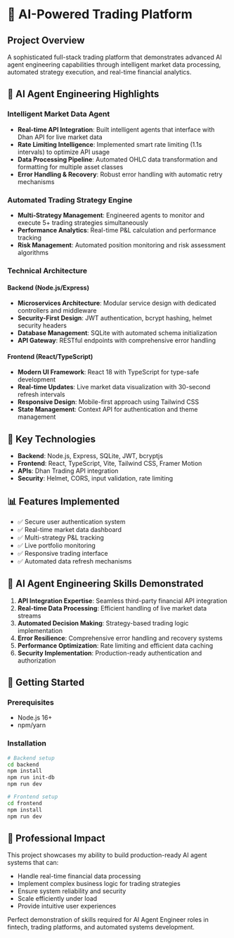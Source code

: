 # 🚀 AI-Powered Trading Platform

## Project Overview
A sophisticated full-stack trading platform that demonstrates advanced AI agent engineering capabilities through intelligent market data processing, automated strategy execution, and real-time financial analytics.

## 🎯 AI Agent Engineering Highlights

### Intelligent Market Data Agent
- **Real-time API Integration**: Built intelligent agents that interface with Dhan API for live market data
- **Rate Limiting Intelligence**: Implemented smart rate limiting (1.1s intervals) to optimize API usage
- **Data Processing Pipeline**: Automated OHLC data transformation and formatting for multiple asset classes
- **Error Handling & Recovery**: Robust error handling with automatic retry mechanisms

### Automated Trading Strategy Engine
- **Multi-Strategy Management**: Engineered agents to monitor and execute 5+ trading strategies simultaneously
- **Performance Analytics**: Real-time P&L calculation and performance tracking
- **Risk Management**: Automated position monitoring and risk assessment algorithms

### Technical Architecture

#### Backend (Node.js/Express)
- **Microservices Architecture**: Modular service design with dedicated controllers and middleware
- **Security-First Design**: JWT authentication, bcrypt hashing, helmet security headers
- **Database Management**: SQLite with automated schema initialization
- **API Gateway**: RESTful endpoints with comprehensive error handling

#### Frontend (React/TypeScript)
- **Modern UI Framework**: React 18 with TypeScript for type-safe development
- **Real-time Updates**: Live market data visualization with 30-second refresh intervals
- **Responsive Design**: Mobile-first approach using Tailwind CSS
- **State Management**: Context API for authentication and theme management

## 🔧 Key Technologies
- **Backend**: Node.js, Express, SQLite, JWT, bcryptjs
- **Frontend**: React, TypeScript, Vite, Tailwind CSS, Framer Motion
- **APIs**: Dhan Trading API integration
- **Security**: Helmet, CORS, input validation, rate limiting

## 📊 Features Implemented
- ✅ Secure user authentication system
- ✅ Real-time market data dashboard
- ✅ Multi-strategy P&L tracking
- ✅ Live portfolio monitoring
- ✅ Responsive trading interface
- ✅ Automated data refresh mechanisms

## 🎯 AI Agent Engineering Skills Demonstrated
1. **API Integration Expertise**: Seamless third-party financial API integration
2. **Real-time Data Processing**: Efficient handling of live market data streams
3. **Automated Decision Making**: Strategy-based trading logic implementation
4. **Error Resilience**: Comprehensive error handling and recovery systems
5. **Performance Optimization**: Rate limiting and efficient data caching
6. **Security Implementation**: Production-ready authentication and authorization

## 🚀 Getting Started

### Prerequisites
- Node.js 16+
- npm/yarn

### Installation
```bash
# Backend setup
cd backend
npm install
npm run init-db
npm run dev

# Frontend setup
cd frontend
npm install
npm run dev
```

## 💼 Professional Impact
This project showcases my ability to build production-ready AI agent systems that can:
- Handle real-time financial data processing
- Implement complex business logic for trading strategies
- Ensure system reliability and security
- Scale efficiently under load
- Provide intuitive user experiences

Perfect demonstration of skills required for AI Agent Engineer roles in fintech, trading platforms, and automated systems development.